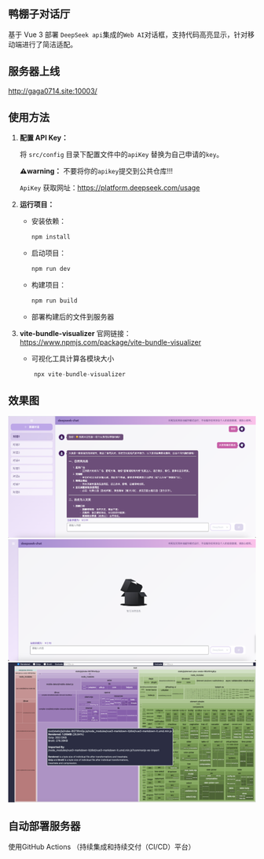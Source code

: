 ## 鸭棚子对话厅

基于 Vue 3 部署 `DeepSeek api`集成的`Web AI`对话框，支持代码高亮显示，针对移动端进行了简洁适配。

## 服务器上线
http://gaga0714.site:10003/

## 使用方法

1.  **配置 API Key：**

    将 `src/config` 目录下配置文件中的`apiKey` 替换为自己申请的`key`。

    **⚠️warning：** 不要将你的`apikey`提交到公共仓库!!!

    `ApiKey` 获取网址：https://platform.deepseek.com/usage

2.  **运行项目：**
    - 安装依赖：

        ```bash
        npm install 
        ```

    - 启动项目：

        ```bash
        npm run dev
        ```

    - 构建项目：

        ```bash
        npm run build
        ```

    - 部署构建后的文件到服务器

3.  **vite-bundle-visualizer**
    官网链接：https://www.npmjs.com/package/vite-bundle-visualizer
    - 可视化工具计算各模块大小
    ```js
        npx vite-bundle-visualizer
    ```

## 效果图
![alt text](/assets/image.png)
![alt text](/assets/image1.jpg)
![alt text](/assets/image2.png)

## 自动部署服务器
使用GitHub Actions （持续集成和持续交付（CI/CD）平台）
